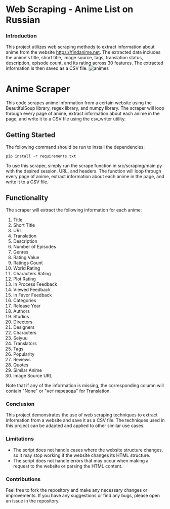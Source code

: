 # Web Scraping - Anime List on Russian
### Introduction
This project utilizes web scraping methods to extract information about anime from the website https://findanime.net. The extracted data includes the anime's title, short title, image source, tags, translation status, description, episode count, and its rating across 30 features. The extracted information is then saved as a CSV file.
![animes](https://user-images.githubusercontent.com/78269149/217189991-4f03a26d-1380-4826-98d9-b47dbd1330d9.png)

# Anime Scraper

This code scrapes anime information from a certain website using the BeautifulSoup library, regex library, and numpy library. The scraper will loop through every page of anime, extract information about each anime in the page, and write it to a CSV file using the csv_writer utility.

## Getting Started

The following command should be run to install the dependencies:

```pip install -r requirements.txt```

To use this scraper, simply run the scrape function in src/scraping/main.py with the desired session, URL, and headers. The function will loop through every page of anime, extract information about each anime in the page, and write it to a CSV file.

## Functionality

The scraper will extract the following information for each anime:

1. Title
2. Short Title
3. URL
4. Translation
5. Description
6. Number of Episodes
7. Genres
8. Rating Value
9. Ratings Count
10. World Rating
11. Characters Rating
12. Plot Rating
13. In Process Feedback
14. Viewed Feedback
15. In Favor Feedback
16. Categories
17. Release Year
18. Authors
19. Studios
20. Directors
21. Designers
22. Characters
23. Seiyuu
24. Translators
25. Tags
26. Popularity
27. Reviews
28. Quotes
29. Similar Anime
30. Image Source URL

Note that if any of the information is missing, the corresponding column will contain "None" or "нет перевода" for Translation.

### Conclusion
This project demonstrates the use of web scraping techniques to extract information from a website and save it as a CSV file. The techniques used in this project can be adapted and applied to other similar use cases.

### Limitations
- The script does not handle cases where the website structure changes, so it may stop working if the website changes its HTML structure.
- The script does not handle errors that may occur when making a request to the website or parsing the HTML content.

### Contributions
Feel free to fork the repository and make any necessary changes or improvements. If you have any suggestions or find any bugs, please open an issue in the repository.
